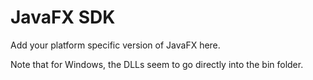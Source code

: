 # JavaFX SDK

Add your platform specific version of JavaFX here.

Note that for Windows, the DLLs seem to go directly into the bin folder.
